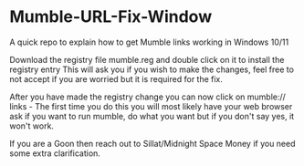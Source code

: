 # Mumble-URL-Fix-Window
A quick repo to explain how to get Mumble links working in Windows 10/11

Download the registry file mumble.reg and double click on it to install the registry entry
This will ask you if you wish to make the changes, feel free to not accept if you are worried but it is required for the fix.

After you have made the registry change you can now click on mumble:// links - The first time you do this you will most likely have your web browser ask if you want to run mumble, do what you want but if you don't say yes, it won't work.

If you are a Goon then reach out to Sillat/Midnight Space Money if you need some extra clarification.
